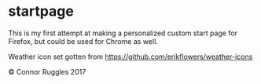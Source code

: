 # startpage

This is my first attempt at making a personalized custom start page for Firefox, but could be used for Chrome as well.

Weather icon set gotten from https://github.com/erikflowers/weather-icons

&copy; Connor Ruggles 2017
